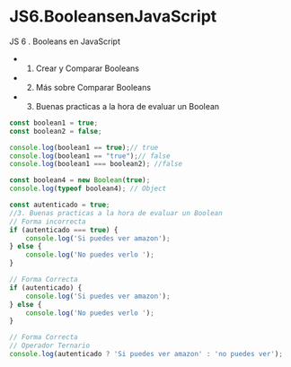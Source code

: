 # JS6.BooleansenJavaScript
JS 6 . Booleans en JavaScript
* 1. Crear y Comparar Booleans
* 2. Más sobre Comparar Booleans
* 3. Buenas practicas a la hora de evaluar un Boolean

```javascript
const boolean1 = true;
const boolean2 = false;

console.log(boolean1 == true);// true
console.log(boolean1 == "true");// false
console.log(boolean1 === boolean2); //false

const boolean4 = new Boolean(true);
console.log(typeof boolean4); // Object

const autenticado = true;
//3. Buenas practicas a la hora de evaluar un Boolean
// Forma incorrecta
if (autenticado === true) {
    console.log('Si puedes ver amazon');    
} else {
    console.log('No puedes verlo ');
}

// Forma Correcta
if (autenticado) {
    console.log('Si puedes ver amazon');    
} else {
    console.log('No puedes verlo ');
}

// Forma Correcta
// Operador Ternario
console.log(autenticado ? 'Si puedes ver amazon' : 'no puedes ver');
```

